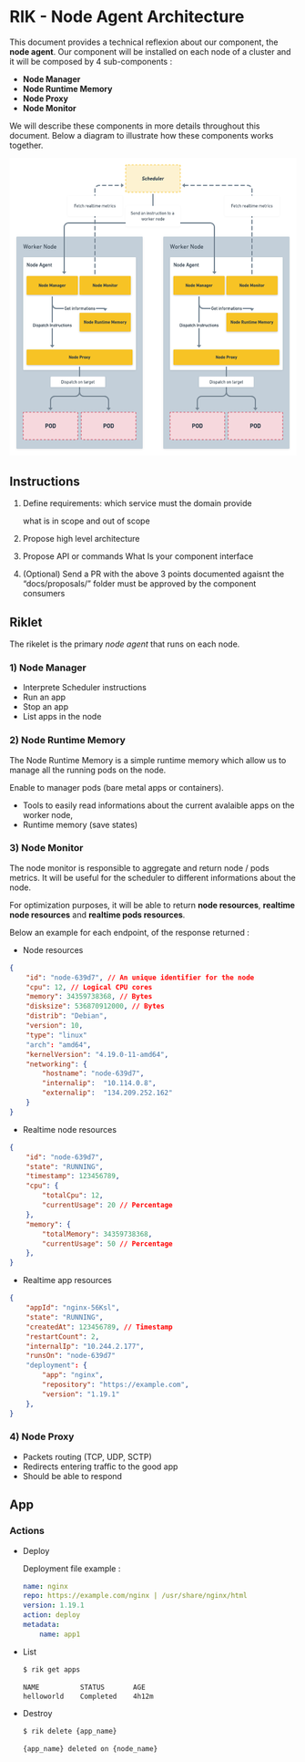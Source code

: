 # RIK - Node Agent Architecture

This document provides a technical reflexion about our component, the **node agent**. 
Our component will be installed on each node of a cluster and it will be composed by 4 sub-components :

- **Node Manager**
- **Node Runtime Memory**
- **Node Proxy**
- **Node Monitor**

We will describe these components in more details throughout this document. Below a diagram to illustrate how these components works together.

![](assets/node-schema.png)


## Instructions

1. Define requirements:
    which service must the domain provide
        
    what is in scope and out of scope
2. Propose high level architecture 
3. Propose API or commands 
    What Is your component interface
4. (Optional) Send a PR with the above 3 points documented
    agaisnt the “docs/proposals/” folder
    must be approved by the component consumers
    

## Riklet

The rikelet is the primary *node agent* that runs on each node.

### 1) Node Manager

- Interprete Scheduler instructions
- Run an app
- Stop an app
- List apps in the node

### 2) Node Runtime Memory

The Node Runtime Memory is a simple runtime memory which allow us to manage all the running pods on the node.  



Enable to manager pods (bare metal apps or containers).

- Tools to easily read informations about the current avalaible apps on the worker node,
- Runtime memory (save states)

### 3) Node Monitor

The node monitor is responsible to aggregate and return node / pods metrics. It will be useful for the scheduler to different informations about the node. 

For optimization purposes, it will be able to return **node resources**, **realtime node resources** and **realtime pods resources**.

Below an example for each endpoint, of the response returned : 

- Node resources

```json
{
    "id": "node-639d7", // An unique identifier for the node
    "cpu": 12, // Logical CPU cores
    "memory": 34359738368, // Bytes
    "disksize": 536870912000, // Bytes
    "distrib": "Debian",
    "version": 10,
    "type": "linux"
    "arch": "amd64",
    "kernelVersion": "4.19.0-11-amd64",
    "networking": {
        "hostname": "node-639d7",
        "internalip":  "10.114.0.8",
        "externalip":  "134.209.252.162"
    }
}
```

- Realtime node resources

```json
{
    "id": "node-639d7",
    "state": "RUNNING",
    "timestamp": 123456789,
    "cpu": {
        "totalCpu": 12,
        "currentUsage": 20 // Percentage
    },
    "memory": {
        "totalMemory": 34359738368,
        "currentUsage": 50 // Percentage
    },
}
```

- Realtime app resources

```json
{
    "appId": "nginx-56Ksl",
    "state": "RUNNING",
    "createdAt": 123456789, // Timestamp
    "restartCount": 2,
    "internalIp": "10.244.2.177",
    "runsOn": "node-639d7"
    "deployment": {
        "app": "nginx",
        "repository": "https://example.com",
        "version": "1.19.1"
    },
}
```

### 4) Node Proxy

- Packets routing (TCP, UDP, SCTP)
- Redirects entering traffic to the good app
- Should be able to respond

## App

### Actions

- Deploy

    Deployment file example :
    ```yaml    
    name: nginx
    repo: https://example.com/nginx | /usr/share/nginx/html
    version: 1.19.1
    action: deploy
    metadata:
        name: app1
    ```

- List

    ```sh
    $ rik get apps
    ```
    ```
    NAME          STATUS       AGE
    helloworld    Completed    4h12m
    ```
    
- Destroy
    ```sh
    $ rik delete {app_name}
    ```
    ```
    {app_name} deleted on {node_name}
    ```
    